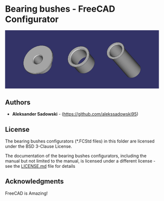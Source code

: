 # Bearing bushes - FreeCAD Configurator

![](../images/mockup-configurator-variations-small.png)

## Authors

* **Aleksander Sadowski** - (https://github.com/alekssadowski95)

## License
The bearing bushes configurators (*.FCStd files) in this folder are licensed under the BSD 3-Clause License. 

The documentation of the bearing bushes configurators, including the manual but not limited to the manual, is licensed under a different license - see the [LICENSE.md](LICENSE.md) file for details

## Acknowledgments

FreeCAD is Amazing!

